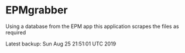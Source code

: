 # EPMgrabber
Using a database from the EPM app this application scrapes the files as required


Latest backup: Sun Aug 25 21:51:01 UTC 2019
